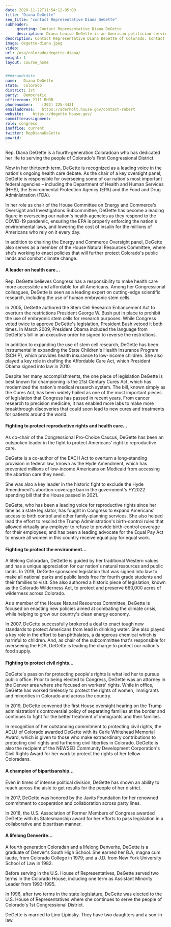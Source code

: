 ```yaml
---
date: 2020-11-22T11:54:12-05:00
title: "Diana DeGette"
seo_title: "contact Representative Diana DeGette"
subheader:
     greeting: Contact Representative Diana DeGette 
     description: Diana Louise DeGette is an American politician serving as the U.S. Representative for Colorado's 1st congressional district since 1997. A member of the Democratic Party, her district is based in Denver.
description: Contact Representative Diana DeGette of Colorado. Contact information for Diana DeGette includes email address, phone number, and mailing address.
image: degette-diana.jpeg
video: 
url: /usa/colorado/degette-diana/
weight: 1
layout: course_home


####candidate
name:	Diana DeGette
state:	Colorado
district: 1st
party:	Democratic
officeroom:	2111 RHOB
phonenumber:	(202) 225-4431
emailaddress:	https://aderholt.house.gov/contact-robert
website:	https://degette.house.gov/
committeeassignment: 
role: congress
inoffice: current
twitter: RepDianaDeGette
powrid: 
---
```


Rep. Diana DeGette is a fourth-generation Coloradoan who has dedicated her life to serving the people of Colorado's First Congressional District.

Now in her thirteenth term, DeGette is recognized as a leading voice in the nation's ongoing health care debate. As the chair of a key oversight panel, DeGette is responsible for overseeing some of our nation's most important federal agencies – including the Department of Health and Human Services (HHS), the Environmental Protection Agency (EPA) and the Food and Drug Administration (FDA).

In her role as chair of the House Committee on Energy and Commerce's Oversight and Investigations Subcommittee, DeGette has become a leading figure in overseeing our nation's health agencies as they respond to the COVID-19 pandemic, ensuring the EPA is properly enforcing the nation's environmental laws, and lowering the cost of insulin for the millions of Americans who rely on it every day.

In addition to chairing the Energy and Commerce Oversight panel, DeGette also serves as a member of the House Natural Resources Committee, where she's working to enact policies that will further protect Colorado's public lands and combat climate change.

#### A leader on health care…

Rep. DeGette believes Congress has a responsibility to make health care more accessible and affordable for all Americans. Among her Congressional colleagues, DeGette is seen as a leading expert on cutting-edge scientific research, including the use of human embryonic stem cells.

In 2005, DeGette authored the Stem Cell Research Enhancement Act to overturn the restrictions President George W. Bush put in place to prohibit the use of embryonic stem cells for research purposes. While Congress voted twice to approve DeGette's legislation, President Bush vetoed it both times. In March 2009, President Obama included the language from DeGette's bill in an executive order he signed to reverse the restrictions.

In addition to expanding the use of stem cell research, DeGette has been instrumental in expanding the State Children's Health Insurance Program (SCHIP), which provides health insurance to low-income children. She also played a key role in drafting the Affordable Care Act, which President Obama signed into law in 2010.

Despite her many accomplishments, the one piece of legislation DeGette is best known for championing is the 21st Century Cures Act, which has modernized the nation's medical research system. The bill, known simply as the Cures Act, has been widely hailed as one of the most important pieces of legislation that Congress has passed in recent years. From cancer research to precision medicine, it has enabled more labs to make more breakthrough discoveries that could soon lead to new cures and treatments for patients around the world.

#### Fighting to protect reproductive rights and health care…

As co-chair of the Congressional Pro-Choice Caucus, DeGette has been an outspoken leader in the fight to protect Americans' right to reproductive care.

DeGette is a co-author of the EACH Act to overturn a long-standing provision in federal law, known as the Hyde Amendment, which has prevented millions of low-income Americans on Medicaid from accessing the abortion care they need.

She was also a key leader in the historic fight to exclude the Hyde Amendment's abortion-coverage ban in the government's FY2022 spending bill that the House passed in 2021.

DeGette, who has been a leading voice for reproductive rights since her time as a state legislator, has fought in Congress to expand Americans' access to birth control and other family-planning services. She also helped lead the effort to rescind the Trump Administration's birth-control rules that allowed virtually any employer to refuse to provide birth-control coverage for their employees; and has been a leading advocate for the Equal Pay Act to ensure all women in this country receive equal pay for equal work.

#### Fighting to protect the environment…

A lifelong Coloradan, DeGette is guided by her traditional Western values and has a unique appreciation for our nation's natural resources and public lands. In 2019, DeGette sponsored legislation that was signed into law to make all national parks and public lands free for fourth grade students and their families to visit. She also authored a historic piece of legislation, known as the Colorado Wilderness Act, to protect and preserve 660,000 acres of wilderness across Colorado.

As a member of the House Natural Resources Committee, DeGette is focused on enacting new policies aimed at combating the climate crisis, while helping to grow our country's clean energy economy.

In 2007, DeGette successfully brokered a deal to enact tough new standards to protect Americans from lead in drinking water. She also played a key role in the effort to ban phthalates, a dangerous chemical which is harmful to children. And, as chair of the subcommittee that's responsible for overseeing the FDA, DeGette is leading the charge to protect our nation's food supply.

#### Fighting to protect civil rights…

DeGette's passion for protecting people's rights is what led her to pursue public office. Prior to being elected to Congress, DeGette was an attorney in the Denver area where she focused on workers' rights. While in office, DeGette has worked tirelessly to protect the rights of women, immigrants and minorities in Colorado and across the country.

In 2019, DeGette convened the first House oversight hearing on the Trump administration's controversial policy of separating families at the border and continues to fight for the better treatment of immigrants and their families.

In recognition of her outstanding commitment to protecting civil rights, the ACLU of Colorado awarded DeGette with its Carle Whitehead Memorial Award, which is given to those who make extraordinary contributions to protecting civil rights and furthering civil liberties in Colorado. DeGette is also the recipient of the NEWSED Community Development Corporation's Civil Rights Award for her work to protect the rights of her fellow Coloradans.

#### A champion of bipartisanship…

Even in times of intense political division, DeGette has shown an ability to reach across the aisle to get results for the people of her district.

In 2017, DeGette was honored by the Javits Foundation for her renowned commitment to cooperation and collaboration across party lines.

In 2018, the U.S. Association of Former Members of Congress awarded DeGette with its Statesmanship award for her efforts to pass legislation in a collaborative and bipartisan manner.

#### A lifelong Denverite…

A fourth generation Coloradan and a lifelong Denverite, DeGette is a graduate of Denver's South High School. She earned her B.A, magna cum laude, from Colorado College in 1979; and a J.D. from New York University School of Law in 1982.

Before serving in the U.S. House of Representatives, DeGette served two terms in the Colorado House, including one term as Assistant Minority Leader from 1993-1995.

In 1996, after two terms in the state legislature, DeGette was elected to the U.S. House of Representatives where she continues to serve the people of Colorado's 1st Congressional District.

DeGette is married to Lino Lipinsky. They have two daughters and a son-in-law.
